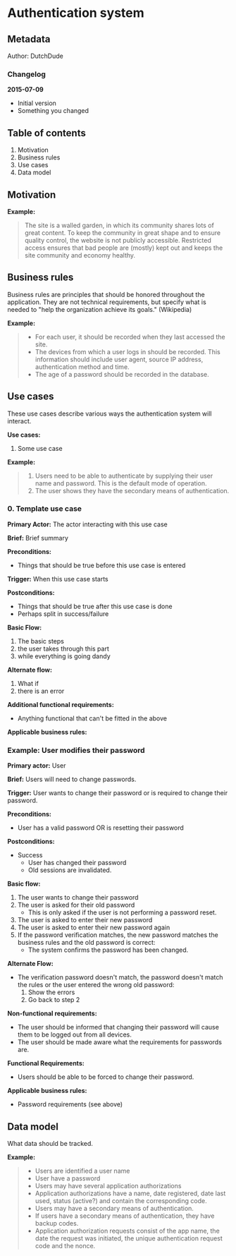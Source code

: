 # Authentication system

## Metadata

Author: DutchDude

### Changelog

**2015-07-09**

* Initial version
* Something you changed

## Table of contents

1. Motivation
1. Business rules
1. Use cases
1. Data model

## Motivation

**Example:**

>The site is a walled garden, in which its community shares lots of great content.
To keep the community in great shape and to ensure quality control, the website
is not publicly accessible. Restricted access ensures that bad people are (mostly)
kept out and keeps the site community and economy healthy.

## Business rules

Business rules are principles that should be honored throughout the application.
They are not technical requirements, but specify what is needed to "help the
organization achieve its goals." (Wikipedia)

**Example:**
> * For each user, it should be recorded when they last accessed the site.
> * The devices from which a user logs in should be recorded. This information
    should include user agent, source IP address, authentication method and time.
> * The age of a password should be recorded in the database.

## Use cases

These use cases describe various ways the authentication system will interact.

**Use cases:**

1. Some use case

**Example:**
>1. Users need to be able to authenticate by supplying their user name and
   password. This is the default mode of operation.
> 2. The user shows they have the secondary means of authentication.

### 0. Template use case

**Primary Actor:** The actor interacting with this use case

**Brief:** Brief summary

**Preconditions:**

* Things that should be true before this use case is entered

**Trigger:** When this use case starts

**Postconditions:**

* Things that should be true after this use case is done
* Perhaps split in success/failure

**Basic Flow:**

1. The basic steps
1. the user takes through this part
1. while everything is going dandy

**Alternate flow:**

1. What if
1. there is an error

**Additional functional requirements:**
* Anything functional that can't be fitted in the above

**Applicable business rules:**

### Example: User modifies their password

**Primary actor:** User

**Brief:** Users will need to change passwords.

**Trigger:** User wants to change their password or is required to change their
password.

**Preconditions:**

* User has a valid password OR is resetting their password

**Postconditions:**
* Success
  * User has changed their password
  * Old sessions are invalidated.

**Basic flow:**

1. The user wants to change their password
1. The user is asked for their old password
   * This is only asked if the user is not performing a password reset.
1. The user is asked to enter their new password
1. The user is asked to enter their new password again
1. If the password verification matches, the new password matches the business
   rules and the old password is correct:
   * The system confirms the password has been changed.

**Alternate Flow:**

* The verification password doesn't match, the password doesn't match the rules
  or the user entered the wrong old password:
   1. Show the errors
   1. Go back to step 2

**Non-functional requirements:**

* The user should be informed that changing their password will cause them
  to be logged out from all devices.
* The user should be made aware what the requirements for passwords are.

**Functional Requirements:**

* Users should be able to be forced to change their password.

**Applicable business rules:**

* Password requirements (see above)

## Data model

What data should be tracked.

**Example:**
> * Users are identified a user name
> * User have a password
> * Users may have several application authorizations
> * Application authorizations have a name, date registered, date last used,
    status (active?) and contain the corresponding code.
> * Users may have a secondary means of authentication.
> * If users have a secondary means of authentication, they have backup codes.
> * Application authorization requests consist of the app name, the date the
    request was initiated, the unique authentication request code and the nonce.
